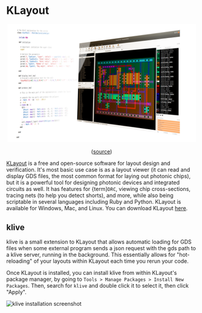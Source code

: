 # KLayout

<div style="text-align: center">
<img src="https://github.com/BYUCamachoLab/Photonics-Bootcamp/blob/main/book/images/klayout-intro-image.png?raw=true" alt="Klayout introduction image" style="max-width: 500px">

([source](https://www.klayout.de/))
</div>

[KLayout](https://www.klayout.de/) is a free and open-source software for layout design and verification. It's most basic use case is as a layout viewer (it can read and display GDS files, the most common format for laying out photonic chips), but it is a powerful tool for designing photonic devices and integrated circuits as well. It has features for {term}`DRC`, viewing chip cross-sections, tracing nets (to help you detect shorts), and more, while also being scriptable in several languages including Ruby and Python. KLayout is available for Windows, Mac, and Linux. You can download KLayout [here](https://www.klayout.de/build.html).

## klive

klive is a small extension to KLayout that allows automatic loading for GDS 
files when some external program sends a json request with the gds path to a 
klive server, running in the background. This essentially allows for 
"hot-reloading" of your layouts within KLayout each time you rerun your code.

Once KLayout is installed, you can install klive from within KLayout's package
manager, by going to `Tools > Manage Packages > Install New Packages`. Then, 
search for `klive` and double click it to select it, then click "Apply".

![klive installation screenshot](../klive_installation.png)
